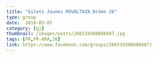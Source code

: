 ```yaml
---
title: "Gilets Jaunes ROVALTAIN Drôme 26"
type: group
date:  2019-03-07
category: [gj]
thumbnail: /images/posts/266519300686607.jpg
tags: [FR,FR-ARA,26]
link: https://www.facebook.com/groups/266519300686607/
---
```


